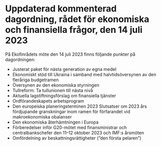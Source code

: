 # Uppdaterad kommenterad dagordning, rådet för ekonomiska och finansiella frågor, den 14 juli 2023

På Ekofinrådets möte den 14 juli 2023 finns följande punkter på dagordningen:

* Justerat paket för nästa generation av egna medel
* Ekonomiskt stöd till Ukraina i samband med halvtidsöversynen av den fleråriga budgetramen
* Översynen av den ekonomiska styrningen
* Tullreform: Ta tullunionen till nästa nivå
* Aktuella lagstiftningsförslag om finansiella tjänster
* Ordförandeskapets arbetsprogram
* Den europeiska planeringsterminen 2023 Slutsatser om 2023 års fördjupande granskningar inom ramen för förfarandet vid makroekonomiska obalanser
* Den ekonomiska återhämtningen i Europa
* Förberedelser inför G20-mötet med finansministrar och centralbankschefer den 11–12 oktober 2023 och IMF:s årsmöten
* Omfördelning av beskattningsrättigheter (”den första pelaren”)
